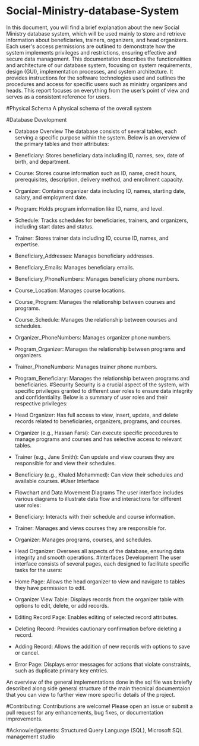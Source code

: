 # Social-Ministry-database-System
In this document, you will find a brief explanation about the new Social Ministry database system, which will be used mainly to store and retrieve information about beneficiaries, trainers, organizers, and head organizers. Each user's access permissions are outlined to demonstrate how the system implements privileges and restrictions, ensuring effective and secure data management. This documentation describes the functionalities and architecture of our database system, focusing on system requirements, design (GUI), implementation processes, and system architecture. It provides instructions for the software technologies used and outlines the procedures and access for specific users such as ministry organizers and heads. This report focuses on everything from the user’s point of view and serves as a consistent reference for users.

#Physical Schema
A physical schema of the overall system 

#Database Development
- Database Overview
The database consists of several tables, each serving a specific purpose within the system. Below is an overview of the primary tables and their attributes:

- Beneficiary: Stores beneficiary data including ID, names, sex, date of birth, and department.
- Course: Stores course information such as ID, name, credit hours, prerequisites, description, delivery method, and enrollment capacity.
- Organizer: Contains organizer data including ID, names, starting date, salary, and employment date.
- Program: Holds program information like ID, name, and level.
- Schedule: Tracks schedules for beneficiaries, trainers, and organizers, including start dates and status.
- Trainer: Stores trainer data including ID, course ID, names, and expertise.
- Beneficiary_Addresses: Manages beneficiary addresses.
- Beneficiary_Emails: Manages beneficiary emails.
- Beneficiary_PhoneNumbers: Manages beneficiary phone numbers.
- Course_Location: Manages course locations.
- Course_Program: Manages the relationship between courses and programs.
- Course_Schedule: Manages the relationship between courses and schedules.
- Organizer_PhoneNumbers: Manages organizer phone numbers.
- Program_Organizer: Manages the relationship between programs and organizers.
- Trainer_PhoneNumbers: Manages trainer phone numbers.
- Program_Beneficiary: Manages the relationship between programs and beneficiaries.
#Security
Security is a crucial aspect of the system, with specific privileges granted to different user roles to ensure data integrity and confidentiality. Below is a summary of user roles and their respective privileges:
- Head Organizer: Has full access to view, insert, update, and delete records related to beneficiaries, organizers, programs, and courses.
- Organizer (e.g., Hassan Farsi): Can execute specific procedures to manage programs and courses and has selective access to relevant tables.
- Trainer (e.g., Jane Smith): Can update and view courses they are responsible for and view their schedules.
- Beneficiary (e.g., Khaled Mohammed): Can view their schedules and available courses.
#User Interface
- Flowchart and Data Movement Diagrams
The user interface includes various diagrams to illustrate data flow and interactions for different user roles:
- Beneficiary: Interacts with their schedule and course information.
- Trainer: Manages and views courses they are responsible for.
- Organizer: Manages programs, courses, and schedules.
- Head Organizer: Oversees all aspects of the database, ensuring data integrity and smooth operations.
#Interfaces Development
The user interface consists of several pages, each designed to facilitate specific tasks for the users:

- Home Page: Allows the head organizer to view and navigate to tables they have permission to edit.
- Organizer View Table: Displays records from the organizer table with options to edit, delete, or add records.
- Editing Record Page: Enables editing of selected record attributes.
- Deleting Record: Provides cautionary confirmation before deleting a record.
- Adding Record: Allows the addition of new records with options to save or cancel.
- Error Page: Displays error messages for actions that violate constraints, such as duplicate primary key entries.

An overview of the general implementations done in the sql file was breiefly described along side general structure of the main thecnical documentaion that you can view
to further view more specific details of the project.

#Contributing: Contributions are welcome! Please open an issue or submit a pull request for any enhancements, bug fixes, or documentation improvements.

#Acknowledgements: 
Structured Query Language (SQL), Microsoft SQL management studio
